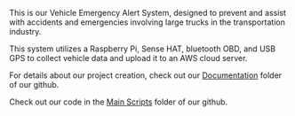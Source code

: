This is our Vehicle Emergency Alert System, designed to prevent and assist with accidents and emergencies involving large trucks in the transportation industry.

This system utilizes a Raspberry Pi, Sense HAT, bluetooth OBD, and USB GPS to collect vehicle data and upload it to an AWS cloud server. 

For details about our project creation, check out our [Documentation](https://github.com/JuliaCJ/Vehicle-Emergency-Alert-System/tree/main/Documentation) folder of our github.


Check out our code in the [Main Scripts](https://github.com/JuliaCJ/Vehicle-Emergency-Alert-System/tree/main/Main%20Scripts) folder of our github.


